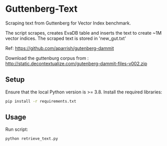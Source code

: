 # Guttenberg-Text
Scraping text from Guttenberg for Vector Index benchmark.

The script scrapes, creates EvaDB table and inserts the text to create ~1M vector indices. The scraped text is stored in 'new_gut.txt'

Ref: https://github.com/aparrish/gutenberg-dammit


Download the guttenburg corpus from : http://static.decontextualize.com/gutenberg-dammit-files-v002.zip


## Setup
Ensure that the local Python version is >= 3.8. Install the required libraries:

```bat
pip install -r requirements.txt
```

## Usage
Run script: 
```bat
python retrieve_text.py
```
